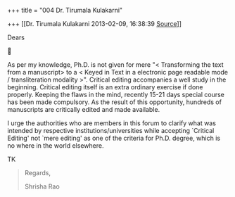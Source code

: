 +++
title = "004 Dr. Tirumala Kulakarni"

+++
[[Dr. Tirumala Kulakarni	2013-02-09, 16:38:39 [Source](https://groups.google.com/g/bvparishat/c/Ov6E5txzFZY)]]



Dears  
  



As per my knowledge, Ph.D. is not given for mere "\< Transforming the text from a manuscript> to a \< Keyed in Text in a electronic page readable mode / transliteration modality \>". Critical editing accompanies a well study in the beginning. Critical editing itself is an extra ordinary exercise if done properly. Keeping the flaws in the mind, recently 15-21 days special course has been made compulsory. As the result of this opportunity, hundreds of manuscripts are critically edited and made available.

  

I urge the authorities who are members in this forum to clarify what was intended by respective institutions/universities while accepting \`Critical Editing' not \`mere editing' as one of the criteria for Ph.D. degree, which is no where in the world elsewhere.

  

TK

  

>   
> Regards,  
>   
> Shrisha Rao  
>   

